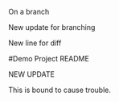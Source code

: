 On a branch

New update for branching

New line for diff

#Demo Project README

NEW UPDATE

This is bound to cause trouble.